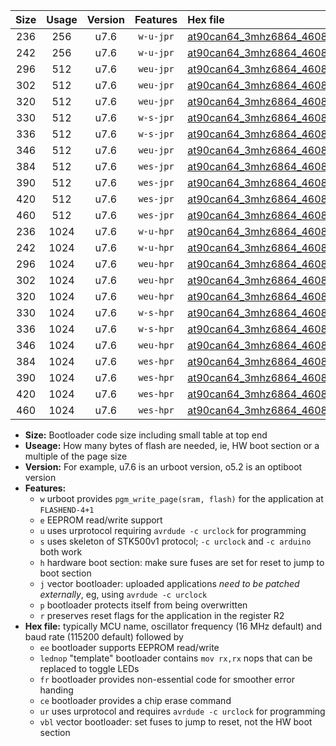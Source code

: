 |Size|Usage|Version|Features|Hex file|
|:-:|:-:|:-:|:-:|:--|
|236|256|u7.6|`w-u-jpr`|[at90can64_3mhz6864_460800bps_ur_vbl.hex](https://raw.githubusercontent.com/stefanrueger/urboot/main//at90can64_3mhz6864_460800bps_ur_vbl.hex)|
|242|256|u7.6|`w-u-jpr`|[at90can64_3mhz6864_460800bps_lednop_ur_vbl.hex](https://raw.githubusercontent.com/stefanrueger/urboot/main//at90can64_3mhz6864_460800bps_lednop_ur_vbl.hex)|
|296|512|u7.6|`weu-jpr`|[at90can64_3mhz6864_460800bps_ee_ur_vbl.hex](https://raw.githubusercontent.com/stefanrueger/urboot/main//at90can64_3mhz6864_460800bps_ee_ur_vbl.hex)|
|302|512|u7.6|`weu-jpr`|[at90can64_3mhz6864_460800bps_ee_lednop_ur_vbl.hex](https://raw.githubusercontent.com/stefanrueger/urboot/main//at90can64_3mhz6864_460800bps_ee_lednop_ur_vbl.hex)|
|320|512|u7.6|`weu-jpr`|[at90can64_3mhz6864_460800bps_ee_lednop_fr_ur_vbl.hex](https://raw.githubusercontent.com/stefanrueger/urboot/main//at90can64_3mhz6864_460800bps_ee_lednop_fr_ur_vbl.hex)|
|330|512|u7.6|`w-s-jpr`|[at90can64_3mhz6864_460800bps_vbl.hex](https://raw.githubusercontent.com/stefanrueger/urboot/main//at90can64_3mhz6864_460800bps_vbl.hex)|
|336|512|u7.6|`w-s-jpr`|[at90can64_3mhz6864_460800bps_lednop_vbl.hex](https://raw.githubusercontent.com/stefanrueger/urboot/main//at90can64_3mhz6864_460800bps_lednop_vbl.hex)|
|346|512|u7.6|`weu-jpr`|[at90can64_3mhz6864_460800bps_ee_lednop_fr_ce_ur_vbl.hex](https://raw.githubusercontent.com/stefanrueger/urboot/main//at90can64_3mhz6864_460800bps_ee_lednop_fr_ce_ur_vbl.hex)|
|384|512|u7.6|`wes-jpr`|[at90can64_3mhz6864_460800bps_ee_vbl.hex](https://raw.githubusercontent.com/stefanrueger/urboot/main//at90can64_3mhz6864_460800bps_ee_vbl.hex)|
|390|512|u7.6|`wes-jpr`|[at90can64_3mhz6864_460800bps_ee_lednop_vbl.hex](https://raw.githubusercontent.com/stefanrueger/urboot/main//at90can64_3mhz6864_460800bps_ee_lednop_vbl.hex)|
|420|512|u7.6|`wes-jpr`|[at90can64_3mhz6864_460800bps_ee_lednop_fr_vbl.hex](https://raw.githubusercontent.com/stefanrueger/urboot/main//at90can64_3mhz6864_460800bps_ee_lednop_fr_vbl.hex)|
|460|512|u7.6|`wes-jpr`|[at90can64_3mhz6864_460800bps_ee_lednop_fr_ce_vbl.hex](https://raw.githubusercontent.com/stefanrueger/urboot/main//at90can64_3mhz6864_460800bps_ee_lednop_fr_ce_vbl.hex)|
|236|1024|u7.6|`w-u-hpr`|[at90can64_3mhz6864_460800bps_ur.hex](https://raw.githubusercontent.com/stefanrueger/urboot/main//at90can64_3mhz6864_460800bps_ur.hex)|
|242|1024|u7.6|`w-u-hpr`|[at90can64_3mhz6864_460800bps_lednop_ur.hex](https://raw.githubusercontent.com/stefanrueger/urboot/main//at90can64_3mhz6864_460800bps_lednop_ur.hex)|
|296|1024|u7.6|`weu-hpr`|[at90can64_3mhz6864_460800bps_ee_ur.hex](https://raw.githubusercontent.com/stefanrueger/urboot/main//at90can64_3mhz6864_460800bps_ee_ur.hex)|
|302|1024|u7.6|`weu-hpr`|[at90can64_3mhz6864_460800bps_ee_lednop_ur.hex](https://raw.githubusercontent.com/stefanrueger/urboot/main//at90can64_3mhz6864_460800bps_ee_lednop_ur.hex)|
|320|1024|u7.6|`weu-hpr`|[at90can64_3mhz6864_460800bps_ee_lednop_fr_ur.hex](https://raw.githubusercontent.com/stefanrueger/urboot/main//at90can64_3mhz6864_460800bps_ee_lednop_fr_ur.hex)|
|330|1024|u7.6|`w-s-hpr`|[at90can64_3mhz6864_460800bps.hex](https://raw.githubusercontent.com/stefanrueger/urboot/main//at90can64_3mhz6864_460800bps.hex)|
|336|1024|u7.6|`w-s-hpr`|[at90can64_3mhz6864_460800bps_lednop.hex](https://raw.githubusercontent.com/stefanrueger/urboot/main//at90can64_3mhz6864_460800bps_lednop.hex)|
|346|1024|u7.6|`weu-hpr`|[at90can64_3mhz6864_460800bps_ee_lednop_fr_ce_ur.hex](https://raw.githubusercontent.com/stefanrueger/urboot/main//at90can64_3mhz6864_460800bps_ee_lednop_fr_ce_ur.hex)|
|384|1024|u7.6|`wes-hpr`|[at90can64_3mhz6864_460800bps_ee.hex](https://raw.githubusercontent.com/stefanrueger/urboot/main//at90can64_3mhz6864_460800bps_ee.hex)|
|390|1024|u7.6|`wes-hpr`|[at90can64_3mhz6864_460800bps_ee_lednop.hex](https://raw.githubusercontent.com/stefanrueger/urboot/main//at90can64_3mhz6864_460800bps_ee_lednop.hex)|
|420|1024|u7.6|`wes-hpr`|[at90can64_3mhz6864_460800bps_ee_lednop_fr.hex](https://raw.githubusercontent.com/stefanrueger/urboot/main//at90can64_3mhz6864_460800bps_ee_lednop_fr.hex)|
|460|1024|u7.6|`wes-hpr`|[at90can64_3mhz6864_460800bps_ee_lednop_fr_ce.hex](https://raw.githubusercontent.com/stefanrueger/urboot/main//at90can64_3mhz6864_460800bps_ee_lednop_fr_ce.hex)|

- **Size:** Bootloader code size including small table at top end
- **Useage:** How many bytes of flash are needed, ie, HW boot section or a multiple of the page size
- **Version:** For example, u7.6 is an urboot version, o5.2 is an optiboot version
- **Features:**
  + `w` urboot provides `pgm_write_page(sram, flash)` for the application at `FLASHEND-4+1`
  + `e` EEPROM read/write support
  + `u` uses urprotocol requiring `avrdude -c urclock` for programming
  + `s` uses skeleton of STK500v1 protocol; `-c urclock` and `-c arduino` both work
  + `h` hardware boot section: make sure fuses are set for reset to jump to boot section
  + `j` vector bootloader: uploaded applications *need to be patched externally*, eg, using `avrdude -c urclock`
  + `p` bootloader protects itself from being overwritten
  + `r` preserves reset flags for the application in the register R2
- **Hex file:** typically MCU name, oscillator frequency (16 MHz default) and baud rate (115200 default) followed by
  + `ee` bootloader supports EEPROM read/write
  + `lednop` "template" bootloader contains `mov rx,rx` nops that can be replaced to toggle LEDs
  + `fr` bootloader provides non-essential code for smoother error handing
  + `ce` bootloader provides a chip erase command
  + `ur` uses urprotocol and requires `avrdude -c urclock` for programming
  + `vbl` vector bootloader: set fuses to jump to reset, not the HW boot section
